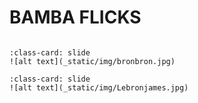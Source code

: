 # BAMBA FLICKS

```{include} _static/play_pause.html
```

```{card} 
:class-card: slide
![alt text](_static/img/bronbron.jpg)
```

```{card} 
:class-card: slide
![alt text](_static/img/Lebronjames.jpg)
```
